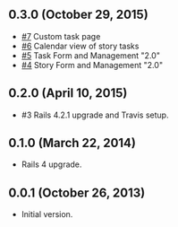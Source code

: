 ## 0.3.0 (October 29, 2015) ##

* [#7](https://github.com/volontariat/voluntary_classified_advertisement/issues/7) Custom task page
* [#6](https://github.com/volontariat/voluntary_classified_advertisement/issues/6) Calendar view of story tasks
* [#5](https://github.com/volontariat/voluntary_classified_advertisement/issues/5) Task Form and Management "2.0"
* [#4](https://github.com/volontariat/voluntary_classified_advertisement/issues/4) Story Form and Management "2.0"

## 0.2.0 (April 10, 2015) ##

*   #3 Rails 4.2.1 upgrade and Travis setup.

## 0.1.0 (March 22, 2014) ##

*   Rails 4 upgrade.

## 0.0.1 (October 26, 2013) ##

*   Initial version.